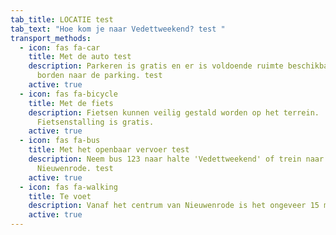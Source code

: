 ```yaml
---
tab_title: LOCATIE test
tab_text: "Hoe kom je naar Vedettweekend? test "
transport_methods:
  - icon: fas fa-car
    title: Met de auto test
    description: Parkeren is gratis en er is voldoende ruimte beschikbaar. Volg de
      borden naar de parking. test
    active: true
  - icon: fas fa-bicycle
    title: Met de fiets
    description: Fietsen kunnen veilig gestald worden op het terrein.
      Fietsenstalling is gratis.
    active: true
  - icon: fas fa-bus
    title: Met het openbaar vervoer test
    description: Neem bus 123 naar halte 'Vedettweekend' of trein naar station
      Nieuwenrode. test
    active: true
  - icon: fas fa-walking
    title: Te voet
    description: Vanaf het centrum van Nieuwenrode is het ongeveer 15 minuten wandelen.
    active: true
---
```

